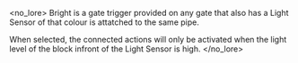 <no_lore>
Bright is a gate trigger provided on any gate that also has a Light Sensor of that colour is attatched to the same pipe.

When selected, the connected actions will only be activated when the light level of the block infront of the Light Sensor is high.
</no_lore>